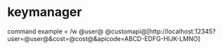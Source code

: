 # keymanager

command example = /w @user@ @customapi@[http://localhost:12345?user=@user@&cost=@cost@&apicode=ABCD-EDFG-HIJK-LMNO]